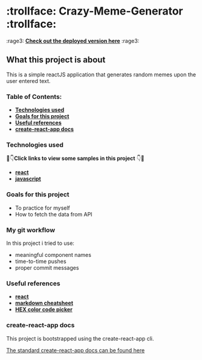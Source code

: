 # :trollface: Crazy-Meme-Generator :trollface:

:rage3: **[Check out the deployed version here](https://crazy-meme-generator.netlify.com)** :rage3:

## What this project is about

This is a simple reactJS application that generates random memes upon the user entered text.

### Table of Contents:

* **[Technologies used]()**
* **[Goals for this project]()**
* **[Useful references]()**
* **[create-react-app docs]()**


### Technologies used

:eyes::point_down:**Click links to view some samples in this project** :point_down::eyes:

* **[react]()**
* **[javascript]()**


### Goals for this project

* To practice for myself
* How to fetch the data from API


### My git workflow

In this project i tried to use:

* meaningful component names
* time-to-time pushes
* proper commit messages

### Useful references

* **[react](https://reactjs.org/docs/getting-started.html)**
* **[markdown cheatsheet](https://github.com/tchapi/markdown-cheatsheet/blob/master/README.md)**
* **[HEX color code picker](https://flatuicolors.com/)**

### create-react-app docs

This project is bootstrapped using the create-react-app cli.

[The standard create-react-app docs can be found here]()

